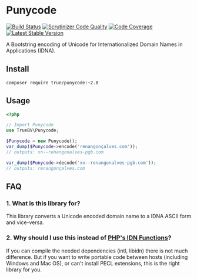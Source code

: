 # Punycode

[![Build Status](https://secure.travis-ci.org/true/php-punycode.png?branch=master)](http://travis-ci.org/true/php-punycode)
[![Scrutinizer Code Quality](https://scrutinizer-ci.com/g/true/php-punycode/badges/quality-score.png?b=master)](https://scrutinizer-ci.com/g/true/php-punycode/?branch=master)
[![Code Coverage](https://scrutinizer-ci.com/g/true/php-punycode/badges/coverage.png?b=master)](https://scrutinizer-ci.com/g/true/php-punycode/?branch=master)
[![Latest Stable Version](https://poser.pugx.org/true/punycode/version.png)](https://packagist.org/packages/true/punycode)

A Bootstring encoding of Unicode for Internationalized Domain Names in Applications (IDNA).


## Install

```
composer require true/punycode:~2.0
```


## Usage

```php
<?php

// Import Punycode
use TrueBV\Punycode;

$Punycode = new Punycode();
var_dump($Punycode->encode('renangonçalves.com'));
// outputs: xn--renangonalves-pgb.com

var_dump($Punycode->decode('xn--renangonalves-pgb.com'));
// outputs: renangonçalves.com
```


## FAQ

### 1. What is this library for?

This library converts a Unicode encoded domain name to a IDNA ASCII form and vice-versa.


### 2. Why should I use this instead of [PHP's IDN Functions](http://php.net/manual/en/ref.intl.idn.php)?

If you can compile the needed dependencies (intl, libidn) there is not much difference.
But if you want to write portable code between hosts (including Windows and Mac OS), or can't install PECL extensions, this is the right library for you.
